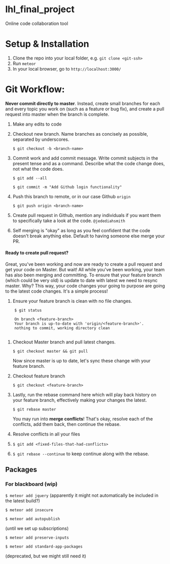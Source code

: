 # lhl_final_project

Online code collaboration tool

# Setup & Installation

1. Clone the repo into your local folder, e.g. `git clone <git-ssh>`
2. Run `meteor`
3. In your local browser, go to `http://localhost:3000/`


# Git Workflow:

**Never commit directly to master**. Instead, create small branches for each and every topic you work on (such as a feature or bug fix), and create a pull request into master when the branch is complete.

1. Make any edits to code
2. Checkout new branch. Name branches as concisely as possible, separated by underscores.

	`$ git checkout -b <branch-name>`
3. Commit work and add commit message.
	Write commit subjects in the present tense and as a command. Describe what the code change does, not what the code does.

	`$ git add --all`

	`$ git commit -m "Add Github login functionality"`
4. Push this branch to remote, or in our case Github `origin`

	`$ git push origin <branch-name>`
5. Create pull request in Github, mention any individuals if you want them to specifically take a look at the code. `@jedediahsmith`
6. Self merging is "okay" as long as you feel confident that the code doesn't break anything else. Default to having someone else merge your PR.

#### Ready to create pull request?

Great, you've been working and now are ready to create a pull request and get your code on Master. But wait! All while you've been working, your team has also been merging and committing. To ensure that your feature branch (which could be very old) is update to date with latest we need to resync master. Why? This way, your code changes your going to purpose are going to the latest code changes. It's a simple process!

1. Ensure your feature branch is clean with no file changes.

```
	$ git status

	On branch <feature-branch>
	Your branch is up-to-date with 'origin/<feature-branch>'.
	nothing to commit, working directory clean


```

1. Checkout Master branch and pull latest changes.

	`$ git checkout master && git pull`

	Now since master is up to date, let's sync these change with your feature branch.

2. Checkout feature branch

	`$ git checkout <feature-branch>`

3. Lastly, run the rebase command here which will play back history on your feature branch, effectively making your changes the latest.

	`$ git rebase master`

	You may run into **merge conflicts**! That's okay, resolve each of the conflicts, add them back, then continue the rebase.

4. Resolve conflicts in all your files
5. `$ git add <fixed-files-that-had-conflicts>`
6. `$ git rebase --continue` to keep continue along with the rebase.

## Packages

### For blackboard (wip)
`$ meteor add jquery`
(apparently it might not automatically be included in the latest build?)


`$ meteor add insecure`

`$ meteor add autopublish`

(until we set up subscriptions)

`$ meteor add preserve-inputs`

`$ meteor add standard-app-packages`

(deprecated, but we might still need it)
